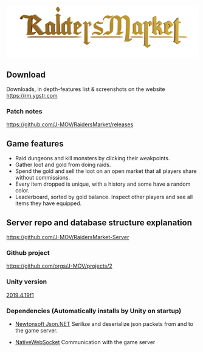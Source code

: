 [![](Assets/Images/game-title-alpha.png)](https://rm.ygstr.com)

## Download

Downloads, in depth-features list & screenshots on the website https://rm.ygstr.com

### Patch notes

https://github.com/J-MOV/RaidersMarket/releases

## Game features

-   Raid dungeons and kill monsters by clicking their weakpoints.
-   Gather loot and gold from doing raids.
-   Spend the gold and sell the loot on an open market that all players share without commissions.
-   Every item dropped is unique, with a history and some have a random color.
-   Leaderboard, sorted by gold balance. Inspect other players and see all items they have equipped.

## Server repo and database structure explanation

https://github.com/J-MOV/RaidersMarket-Server

### Github project
https://github.com/orgs/J-MOV/projects/2

### Unity version

[2019.4.19f1](https://unity3d.com/unity/qa/lts-releases)

### Dependencies (Automatically installs by Unity on startup)

-   [Newtonsoft Json.NET](https://www.newtonsoft.com/json) Serilize and deserialize json packets from and to the game server.

-   [NativeWebSocket](https://github.com/endel/NativeWebSocket) Communication with the game server
